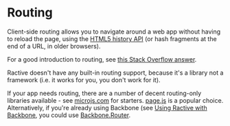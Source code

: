 # Routing

Client-side routing allows you to navigate around a web app without having to reload the page, using the [HTML5 history API](http://diveintohtml5.info/history.html) (or hash fragments at the end of a URL, in older browsers).

For a good introduction to routing, see [this Stack Overflow answer](http://stackoverflow.com/a/10076125/2742396).

Ractive doesn't have any built-in routing support, because it's a library not a framework (i.e. it works for you, you don't work for it).

If your app needs routing, there are a number of decent routing-only libraries available - see [microjs.com](http://microjs.com/#rout) for starters. [page.js](http://visionmedia.github.io/page.js/) is a popular choice. Alternatively, if you're already using Backbone (see [Using Ractive with Backbone](/latest/using-ractive-with-backbone), you could use [Backbone.Router](http://backbonejs.org/#Router).
